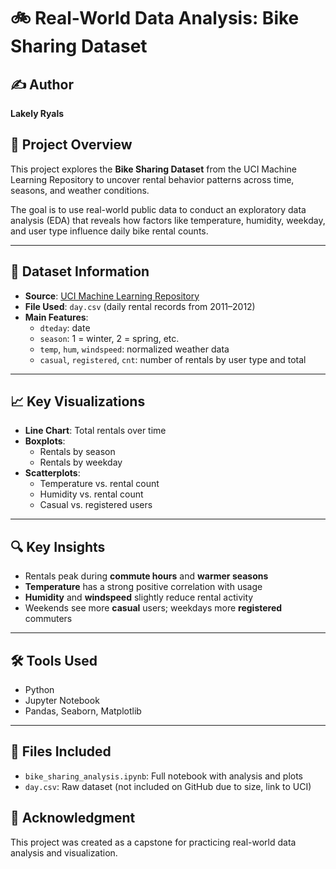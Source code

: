 # 🚲 Real-World Data Analysis: Bike Sharing Dataset

## ✍️ Author
**Lakely Ryals**

## 📌 Project Overview
This project explores the **Bike Sharing Dataset** from the UCI Machine Learning Repository to uncover rental behavior patterns across time, seasons, and weather conditions.

The goal is to use real-world public data to conduct an exploratory data analysis (EDA) that reveals how factors like temperature, humidity, weekday, and user type influence daily bike rental counts.

---

## 📂 Dataset Information
- **Source**: [UCI Machine Learning Repository](https://archive.ics.uci.edu/ml/datasets/bike+sharing+dataset)
- **File Used**: `day.csv` (daily rental records from 2011–2012)
- **Main Features**:
  - `dteday`: date
  - `season`: 1 = winter, 2 = spring, etc.
  - `temp`, `hum`, `windspeed`: normalized weather data
  - `casual`, `registered`, `cnt`: number of rentals by user type and total

---

## 📈 Key Visualizations
- **Line Chart**: Total rentals over time
- **Boxplots**:
  - Rentals by season
  - Rentals by weekday
- **Scatterplots**:
  - Temperature vs. rental count
  - Humidity vs. rental count
  - Casual vs. registered users

---

## 🔍 Key Insights
- Rentals peak during **commute hours** and **warmer seasons**
- **Temperature** has a strong positive correlation with usage
- **Humidity** and **windspeed** slightly reduce rental activity
- Weekends see more **casual** users; weekdays more **registered** commuters

---

## 🛠️ Tools Used
- Python
- Jupyter Notebook
- Pandas, Seaborn, Matplotlib

---

## 📎 Files Included
- `bike_sharing_analysis.ipynb`: Full notebook with analysis and plots
- `day.csv`: Raw dataset (not included on GitHub due to size, link to UCI)





## 🤝 Acknowledgment
This project was created as a capstone for practicing real-world data analysis and visualization.
